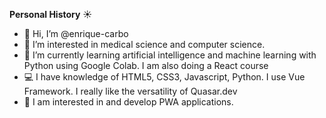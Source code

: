 **Personal History** :sunny:

- 👋 Hi, I’m @enrique-carbo
- 👀 I’m interested in medical science and computer science.
- 🌱 I’m currently learning artificial intelligence and machine learning with Python using Google Colab. I am also doing a React course
- :computer: I have knowledge of HTML5, CSS3, Javascript, Python. I use Vue Framework. I really like the versatility of Quasar.dev
- :iphone: I am interested in and develop PWA applications.

<!---
enrique-carbo/enrique-carbo is a ✨ special ✨ repository because its `README.md` (this file) appears on your GitHub profile.
You can click the Preview link to take a look at your changes.

Repo emojis https://www.webfx.com/tools/emoji-cheat-sheet/
--->
